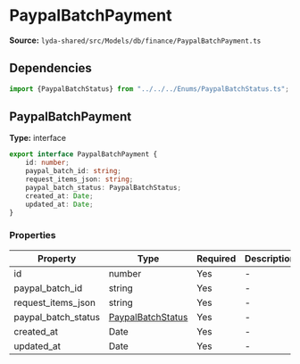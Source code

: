 # PaypalBatchPayment

**Source:** `lyda-shared/src/Models/db/finance/PaypalBatchPayment.ts`

## Dependencies

```typescript
import {PaypalBatchStatus} from "../../../Enums/PaypalBatchStatus.ts";
```

## PaypalBatchPayment

**Type:** interface

```typescript
export interface PaypalBatchPayment {
    id: number;
    paypal_batch_id: string;
    request_items_json: string;
    paypal_batch_status: PaypalBatchStatus;
    created_at: Date;
    updated_at: Date;
}
```

### Properties

| Property | Type | Required | Description |
|----------|------|----------|-------------|
| id | number | Yes | - |
| paypal_batch_id | string | Yes | - |
| request_items_json | string | Yes | - |
| paypal_batch_status | [PaypalBatchStatus](./PaypalBatchStatus) | Yes | - |
| created_at | D​a​t​e | Yes | - |
| updated_at | D​a​t​e | Yes | - |


